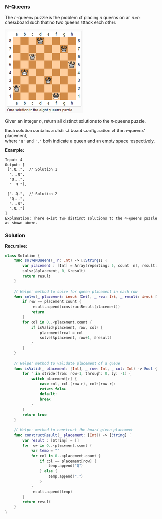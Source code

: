 
### N-Queens

The *n*-queens puzzle is the problem of placing *n* queens on an *n×n* chessboard such that no two queens attack each other.

![One solution to the 8 queens puzzle](images/question_51.png)

Given an integer *n*, return all distinct solutions to the *n*-queens puzzle.

Each solution contains a distinct board configuration of the *n*-queens' placement,</br> 
where `'Q'` and `'.'` both indicate a queen and an empty space respectively.

__Example:__
```
Input: 4
Output: [
 [".Q..",  // Solution 1
  "...Q",
  "Q...",
  "..Q."],

 ["..Q.",  // Solution 2
  "Q...",
  "...Q",
  ".Q.."]
]
Explanation: There exist two distinct solutions to the 4-queens puzzle as shown above.
```

### Solution
__Recursive:__
```Swift
class Solution {
    func solveNQueens(_ n: Int) -> [[String]] {
        var placement : [Int] = Array(repeating: 0, count: n), result: [[String]] = []
        solve(&placement, 0, &result)
        return result
    }
    
    // Helper method to solve for queen placement in each row
    func solve(_ placement: inout [Int], _ row: Int, _ result: inout [[String]]) {
        if row == placement.count {
            result.append(constructResult(placement))
            return
        }
        for col in 0..<placement.count {
            if isValid(placement, row, col) {
                placement[row] = col
                solve(&placement, row+1, &result)
            }
        }
    }
    
    // Helper method to validate placement of a queue
    func isValid(_ placement: [Int], _ row: Int, _ col: Int) -> Bool {
        for r in stride(from: row-1, through: 0, by: -1) {
            switch placement[r] {
                case col, col-(row-r), col+(row-r):
                return false
                default:
                break
            }
        }
        return true
    }
    
    // Helper method to construct the board given placement
    func constructResult(_ placement: [Int]) -> [String] {
        var result : [String] = []
        for row in 0..<placement.count {
            var temp = ""
            for col in 0..<placement.count {
                if col == placement[row] {
                    temp.append("Q")
                } else {
                    temp.append(".")
                }
            }
            result.append(temp)
        }
        return result
    }
}
```
